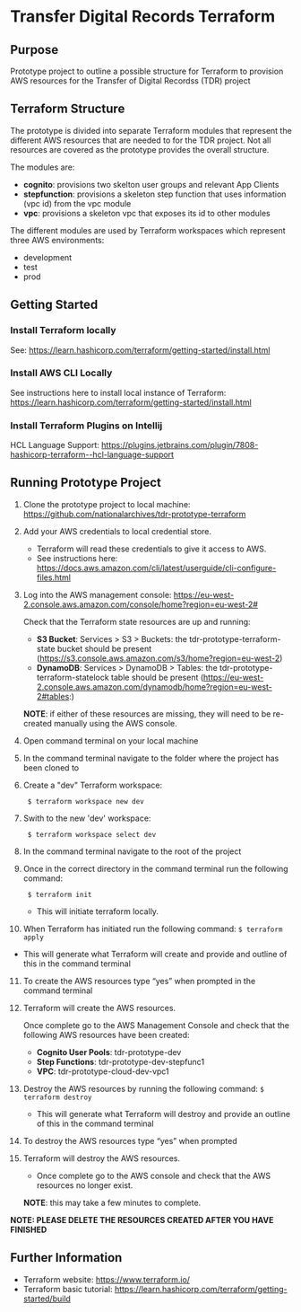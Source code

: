 # Transfer Digital Records Terraform

## Purpose

Prototype project to outline a possible structure for Terraform to provision AWS resources for the Transfer of Digital Recordss (TDR) project

## Terraform Structure

The prototype is divided into separate Terraform modules that represent the different AWS resources that are needed to for the TDR project. Not all resources are covered as the prototype provides the overall structure.

The modules are:
* **cognito**: provisions two skelton user groups and relevant App Clients
* **stepfunction**: provisions a skeleton step function that uses information (vpc id) from the vpc module
* **vpc**: provisions a skeleton vpc that exposes its id to other modules</p>

The different modules are used by Terraform workspaces which represent three AWS environments:
* development
* test
* prod

## Getting Started

### Install Terraform locally

See: https://learn.hashicorp.com/terraform/getting-started/install.html

### Install AWS CLI Locally

See instructions here to install local instance of Terraform: https://learn.hashicorp.com/terraform/getting-started/install.html

### Install Terraform Plugins on Intellij

HCL Language Support: https://plugins.jetbrains.com/plugin/7808-hashicorp-terraform--hcl-language-support

## Running Prototype Project

1. Clone the prototype project to local machine:  https://github.com/nationalarchives/tdr-prototype-terraform
2. Add your AWS credentials to local credential store.

   * Terraform will read these credentials to give it access to AWS.
   * See instructions here: https://docs.aws.amazon.com/cli/latest/userguide/cli-configure-files.html

3. Log into the AWS management console: https://eu-west-2.console.aws.amazon.com/console/home?region=eu-west-2#

   Check that the Terraform state resources are up and running:

   * **S3 Bucket**: Services > S3 > Buckets: the tdr-prototype-terraform-state bucket should be present (https://s3.console.aws.amazon.com/s3/home?region=eu-west-2)
   * **DynamoDB**: Services > DynamoDB > Tables: the tdr-prototype-terraform-statelock table should be present (https://eu-west-2.console.aws.amazon.com/dynamodb/home?region=eu-west-2#tables:)

   **NOTE**: if either of these resources are missing, they will need to be re-created manually using the AWS console.

4. Open command terminal on your local machine
5. In the command terminal navigate to the folder where the project has been cloned to
6. Create a "dev" Terraform workspace:
   ```
    $ terraform workspace new dev
   ```
7. Swith to the new 'dev' workspace:
   ``` 
    $ terraform workspace select dev
   ```
8. In the command terminal navigate to the root of the project
9. Once in the correct directory in the command terminal run the following command: 
   ```
    $ terraform init
    ```

   * This will initiate terraform locally.

10. When Terraform has initiated run the following command: `$ terraform apply`

   * This will generate what Terraform will create and provide and outline of this in the command terminal

11. To create the AWS resources type “yes” when prompted in the command terminal
12. Terraform will create the AWS resources.

    Once complete go to the AWS Management Console and check that the following AWS resources have been created:

     * **Cognito User Pools**: tdr-prototype-dev
     * **Step Functions**: tdr-prototype-dev-stepfunc1
     * **VPC**: tdr-prototype-cloud-dev-vpc1

13. Destroy the AWS resources by running the following command: `$ terraform destroy`

    * This will generate what Terraform will destroy and provide an outline of this in the command terminal

14. To destroy the AWS resources type “yes” when prompted

15. Terraform will destroy the AWS resources.

    * Once complete go to the AWS console and check that the AWS resources no longer exist.

    **NOTE**: this may take a few minutes to complete.

**NOTE: PLEASE DELETE THE RESOURCES CREATED AFTER YOU HAVE FINISHED**

## Further Information

* Terraform website: https://www.terraform.io/
* Terraform basic tutorial: https://learn.hashicorp.com/terraform/getting-started/build
